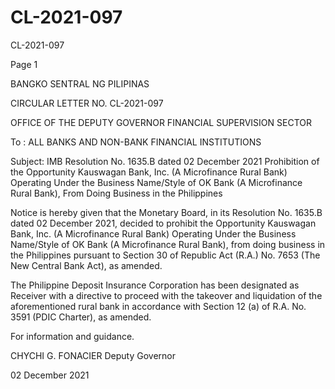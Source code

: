 # CL-2021-097

CL-2021-097

Page 1

BANGKO SENTRAL NG PILIPINAS

CIRCULAR LETTER NO. CL-2021-097

OFFICE OF THE DEPUTY GOVERNOR FINANCIAL SUPERVISION SECTOR

To : ALL BANKS AND NON-BANK FINANCIAL INSTITUTIONS

Subject: IMB Resolution No. 1635.B dated 02 December 2021 Prohibition of the Opportunity Kauswagan Bank, Inc. (A Microfinance Rural Bank) Operating Under the Business Name/Style of OK Bank (A Microfinance Rural Bank), From Doing Business in the Philippines

Notice is hereby given that the Monetary Board, in its Resolution No. 1635.B dated 02 December 2021, decided to prohibit the Opportunity Kauswagan Bank, Inc. (A Microfinance Rural Bank) Operating Under the Business Name/Style of OK Bank (A Microfinance Rural Bank), from doing business in the Philippines pursuant to Section 30 of Republic Act (R.A.) No. 7653 (The New Central Bank Act), as amended.

The Philippine Deposit Insurance Corporation has been designated as Receiver with a directive to proceed with the takeover and liquidation of the aforementioned rural bank in accordance with Section 12 (a) of R.A. No. 3591 (PDIC Charter), as amended.

For information and guidance.

CHYCHI G. FONACIER Deputy Governor

02 December 2021
